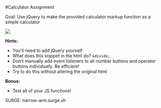 #Calculator Assignment

Goal: Use jQuery to make the provided calculator markup function as a simple calculator

![](http://i.gyazo.com/be1690103f5fb61e690024030b5a80b5.gif)

**Hints:**

* You'll need to add jQuery yourself
* What does this snippet in the html do? `&divide;`
* Don't manually add event listeners to all number buttons and operator buttons individually. Be efficient!
* Try to do this without altering the original html

**Bonus:**

* Test all of your JS functions!


SURGE: narrow-arm.surge.sh
